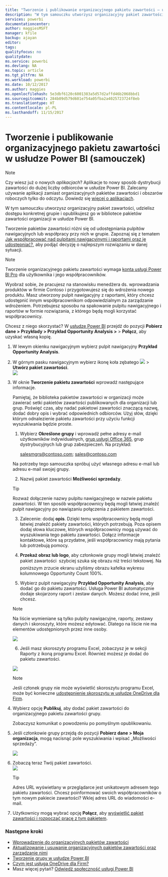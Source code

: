 ```yaml
---
title: "Tworzenie i publikowanie organizacyjnego pakietu zawartości — usługa Power BI"
description: "W tym samouczku utworzysz organizacyjny pakiet zawartości, ograniczysz dostęp do konkretnej grupy i opublikujesz go w bibliotece pakietów zawartości organizacji w usłudze Power BI."
services: powerbi
documentationcenter: 
author: maggiesMSFT
manager: kfile
backup: ajayan
editor: 
tags: 
qualityfocus: no
qualitydate: 
ms.service: powerbi
ms.devlang: NA
ms.topic: article
ms.tgt_pltfrm: NA
ms.workload: powerbi
ms.date: 10/12/2017
ms.author: maggies
ms.openlocfilehash: 5e3dbf6120c6001383a5d57d2affd46b2068bbd1
ms.sourcegitcommit: 284b09d579d601e754a05fba2a4025723724f8eb
ms.translationtype: HT
ms.contentlocale: pl-PL
ms.lasthandoff: 11/15/2017
---
```

# <a name="create-and-publish-a-power-bi-organizational-content-pack-tutorial"></a>Tworzenie i publikowanie organizacyjnego pakietu zawartości w usłudze Power BI (samouczek)
> [!NOTE]
> Czy wiesz już o nowych *aplikacjach*? Aplikacje to nowy sposób dystrybucji zawartości do dużej liczby odbiorców w usłudze Power BI. Zalecamy używanie aplikacji zamiast organizacyjnych pakietów zawartości i obszarów roboczych tylko do odczytu. Dowiedz się [więcej o aplikacjach](service-install-use-apps.md).
> 
> 

W tym samouczku utworzysz organizacyjny pakiet zawartości, udzielisz dostępu konkretnej grupie i opublikujesz go w bibliotece pakietów zawartości organizacji w usłudze Power BI.

Tworzenie pakietów zawartości różni się od udostępniania pulpitów nawigacyjnych lub współpracy przy nich w grupie. Zapoznaj się z tematem [Jak współpracować nad pulpitami nawigacyjnymi i raportami oraz je udostępniać?](service-how-to-collaborate-distribute-dashboards-reports.md), aby podjąć decyzję o najlepszym rozwiązaniu w danej sytuacji.

> [!NOTE]
> Tworzenie organizacyjnego pakietu zawartości wymaga [konta usługi Power BI Pro](https://powerbi.microsoft.com/pricing) dla użytkownika i jego współpracowników.
> 
> 

Wyobraź sobie, że pracujesz na stanowisku menedżera ds. wprowadzania produktów w firmie Contoso i przygotowujesz się do wdrożenia nowego produktu.  Masz utworzony pulpit nawigacyjny z raportami, który chcesz udostępnić innym współpracownikom odpowiedzialnym za zarządzanie wdrożeniem. Potrzebujesz sposobu na spakowanie pulpitu nawigacyjnego i raportów w formie rozwiązania, z którego będą mogli korzystać współpracownicy. 

Chcesz z niego skorzystać? W [usłudze Power BI](https://powerbi.com) przejdź do pozycji **Pobierz dane > Przykłady > Przykład Opportunity Analysis >**  > **Połącz**, aby uzyskać własną kopię. 

1. W lewym okienku nawigacyjnym wybierz pulpit nawigacyjny **Przykład Opportunity Analysis**.
2. W górnym pasku nawigacyjnym wybierz ikonę koła zębatego ![](media/service-organizational-content-pack-create-and-publish/cog.png) > **Utwórz pakiet zawartości**.    
   ![](media/service-organizational-content-pack-create-and-publish/pbi_create_contpk.png)
3. W oknie **Tworzenie pakietu zawartości** wprowadź następujące informacje.  
   
   Pamiętaj, że biblioteka pakietów zawartości w organizacji może zawierać setki pakietów zawartości publikowanych dla organizacji lub grup. Poświęć czas, aby nadać pakietowi zawartości znaczącą nazwę, dodać dobry opis i wybrać odpowiednich odbiorców.  Użyj słów, dzięki którym odnalezienie pakietu zawartości przy użyciu funkcji wyszukiwania będzie proste.
   
   1.  Wybierz **Określone grupy** i wprowadź pełne adresy e-mail użytkowników indywidualnych, [grup usługi Office 365](https://support.office.com/article/Create-a-group-in-Office-365-7124dc4c-1de9-40d4-b096-e8add19209e9), grup dystrybucyjnych lub grup zabezpieczeń. Na przykład:
      
         salesmgrs@contoso.com; sales@contoso.com
      
      Na potrzeby tego samouczka spróbuj użyć własnego adresu e-mail lub adresu e-mail swojej grupy.
   
   2.  Nazwij pakiet zawartości **Możliwości sprzedaży**.
   
      > [!TIP]
      > Rozważ dołączenie nazwy pulpitu nawigacyjnego w nazwie pakietu zawartości. W ten sposób współpracownicy będą mogli łatwiej znaleźć pulpit nawigacyjny po nawiązaniu połączenia z pakietem zawartości.
      > 
      > 
   
   3.  Zalecenie: dodaj **opis**. Dzięki temu współpracownicy będą mogli łatwiej znaleźć pakiety zawartości, których potrzebują. Poza opisem dodaj słowa kluczowe, których współpracownicy mogą używać do wyszukiwania tego pakietu zawartości. Dołącz informacje kontaktowe, które są przydatne, jeśli współpracownicy mają pytania lub potrzebują pomocy.
   
   4.  **Przekaż obraz lub logo**, aby członkowie grupy mogli łatwiej znaleźć pakiet zawartości &#151; szybciej szuka się obrazu niż treści tekstowej. Na poniższym zrzucie ekranu użyliśmy obrazu kafelka wykresu kolumnowego Opportunity Count 100%.
   
   5.  Wybierz pulpit nawigacyjny **Przykład Opportunity Analysis**, aby dodać go do pakietu zawartości.  Usługa Power BI automatycznie dodaje skojarzony raport i zestaw danych. Możesz dodać inne, jeśli chcesz.
   
      > [!NOTE]
      >  Na liście wymieniane są tylko pulpity nawigacyjne, raporty, zestawy danych i skoroszyty, które możesz edytować. Dlatego na liście nie ma elementów udostępnionych przez inne osoby.
      > 
      > 
   
      ![](media/service-organizational-content-pack-create-and-publish/cpwindow.png) 
   
   6. Jeśli masz skoroszyty programu Excel, zobaczysz je w sekcji Raporty z ikoną programu Excel. Również możesz je dodać do pakietu zawartości.
   
     ![](media/service-organizational-content-pack-create-and-publish/pbi_orgcontpkexcel.png)
   
      > [!NOTE]
      > Jeśli członek grupy nie może wyświetlić skoroszytu programu Excel, może być konieczne [udostępnienie skoroszytu w usłudze OneDrive dla Firm](https://support.office.com/en-us/article/Share-documents-or-folders-in-Office-365-1fe37332-0f9a-4719-970e-d2578da4941c).
      > 
      > 
4. Wybierz opcję **Publikuj**, aby dodać pakiet zawartości do organizacyjnego pakietu zawartości grupy.  
   
   Zobaczysz komunikat o powodzeniu po pomyślnym opublikowaniu. 
5. Jeśli członkowie grupy przejdą do pozycji **Pobierz dane > Moja organizacja**, mogą nacisnąć pole wyszukiwania i wpisać „Możliwości sprzedaży”.
   
   ![](media/service-organizational-content-pack-create-and-publish/cp_searchbox.png) 
6. Zobaczą teraz Twój pakiet zawartości.  
   ![](media/service-organizational-content-pack-create-and-publish/powerbi-find-content-pack-organization.png) 
   
   > [!TIP]
   > Adres URL wyświetlany w przeglądarce jest unikatowym adresem tego pakietu zawartości.  Chcesz poinformować swoich współpracowników o tym nowym pakiecie zawartości?  Wklej adres URL do wiadomości e-mail.
   > 
   > 
7. Użytkownicy mogą wybrać opcję **Połącz**, aby [wyświetlić pakiet zawartości i rozpocząć pracę z tym pakietem](service-organizational-content-pack-copy-refresh-access.md). 

### <a name="next-steps"></a>Następne kroki
* [Wprowadzenie do organizacyjnych pakietów zawartości](service-organizational-content-pack-introduction.md)  
* [Aktualizowanie i usuwanie organizacyjnych pakietów zawartości oraz zarządzanie nimi](service-organizational-content-pack-manage-update-delete.md)  
* [Tworzenie grupy w usłudze Power BI](service-create-distribute-apps.md)  
* [Czym jest usługa OneDrive dla Firm?](https://support.office.com/en-us/article/What-is-OneDrive-for-Business-187f90af-056f-47c0-9656-cc0ddca7fdc2)
* Masz więcej pytań? [Odwiedź społeczność usługi Power BI](http://community.powerbi.com/)

